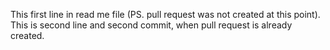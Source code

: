 This first line in read me file (PS. pull request was not created at this point).
This is second line and second commit, when pull request is already created.
